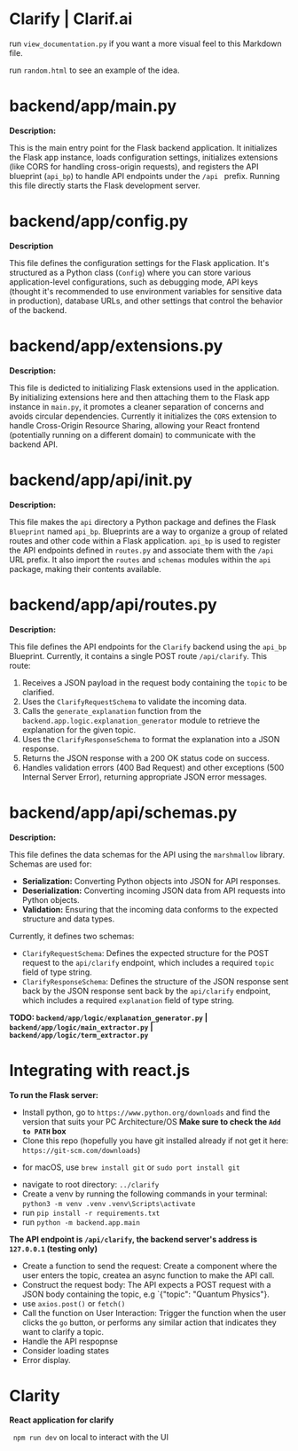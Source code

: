 # Clarify | Clarif.ai

run `view_documentation.py` if you want a more visual feel to this Markdown file.

run `random.html` to see an example of the idea.

# backend/app/main.py

**Description:**

This is the main entry point for the Flask backend application. It initializes the Flask app instance, loads configuration settings, initializes extensions (like CORS for handling cross-origin requests), and registers the API blueprint (`api_bp`) to handle API endpoints under the `/api ` prefix. Running this file directly starts the Flask development server.

# backend/app/config.py

**Description**

This file defines the configuration settings for the Flask application. It's structured as a Python class (`Config`) where you can store various application-level configurations, such as debugging mode, API keys (thought it's recommended to use environment variables for sensitive data in production), database URLs, and other settings that control the behavior of the backend.

# backend/app/extensions.py

**Description:**

This file is dedicted to initializing Flask extensions used in the application. By initializing extensions here and then attaching them to the Flask app instance in `main.py`, it promotes a cleaner separation of concerns and avoids circular dependencies. Currently it initializes the `CORS` extension to handle Cross-Origin Resource Sharing, allowing your React frontend (potentially running on a different domain) to communicate with the backend API.

# backend/app/api/__init__.py

**Description:**

This file makes the `api` directory a Python package and defines the Flask `Blueprint` named `api_bp`. Blueprints are a way to organize a group of  related routes and other code within a Flask application. `api_bp` is used to register the API endpoints defined in `routes.py` and associate them with the `/api` URL prefix. It also import the `routes` and `schemas` modules within the `api` package, making their contents available.

# backend/app/api/routes.py

**Description:**

This file defines the API endpoints for the `Clarify` backend using the `api_bp` Blueprint. Currently, it contains a single POST route `/api/clarify`. This route:
 1. Receives a JSON payload in the request body containing the `topic` to be clarified.
 2. Uses the `ClarifyRequestSchema` to validate the incoming data.
 3. Calls the `generate_explanation` function from the `backend.app.logic.explanation_generator` module to retrieve the explanation for the given topic.
 4. Uses the `ClarifyResponseSchema` to format the explanation into a JSON response.
 5. Returns the JSON response with a 200 OK status code on success.
 6. Handles validation errors (400 Bad Request) and other exceptions (500 Internal Server Error), returning appropriate JSON error messages.

# backend/app/api/schemas.py

**Description:**

This file defines the data schemas for the API using the `marshmallow` library. Schemas are used for:

* **Serialization:** Converting Python objects into JSON for API responses.
* **Deserialization:** Converting incoming JSON data from API requests into Python objects.
* **Validation:** Ensuring that the incoming data conforms to the expected structure and data types.

Currently, it defines two schemas:
* `ClarifyRequestSchema`: Defines the expected structure for the POST request to the `api/clarify` endpoint, which includes a required `topic` field of type string.
* `ClarifyResponseSchema`: Defines the structure of the JSON response sent back by the JSON response sent back by the `api/clarify` endpoint, which includes a required `explanation` field of type string.

**TODO: `backend/app/logic/explanation_generator.py` | `backend/app/logic/main_extractor.py` | `backend/app/logic/term_extractor.py`**

# Integrating with react.js

**To run the Flask server:**
- Install python, go to `https://www.python.org/downloads` and find the version that suits your PC Architecture/OS
**Make sure to check the `Add to PATH` box**
- Clone this repo (hopefully you have git installed already if not get it here: `https://git-scm.com/downloads`)
* for macOS, use `brew install git` or `sudo port install git`
- navigate to root directory: `../clarify`
- Create a venv by running the following commands in your terminal: 
    `python3 -m venv .venv`
    `.venv\Scripts\activate`
- run `pip install -r requirements.txt`
- run `python -m backend.app.main`

**The API endpoint is `/api/clarify`, the backend server's address is `127.0.0.1` (testing only)**
- Create a function to send the request: Create a component where the user enters the topic, createa an async function to make the API call.
- Construct the request body: The API expects a POST request with a JSON body containing the topic, e.g `{"topic": "Quantum Physics"}.
- use `axios.post()` or `fetch()`
- Call the function on User Interaction: Trigger the function when the user clicks the `go` button, or performs any similar action that indicates they want to clarify a topic.
- Handle the API respopnse
- Consider loading states
- Error display.

# Clarity
**React application for clarify**

``` npm run dev``` on local to interact with the UI


